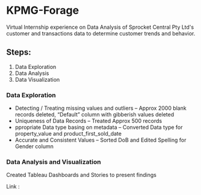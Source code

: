 # KPMG-Forage
Virtual Internship experience on Data Analysis of Sprocket Central Pty Ltd's customer and transactions data to determine customer trends and behavior. 


## Steps:
1. Data Exploration
2. Data Analysis
3. Data Visualization

### Data Exploration
<ul>
<li>Detecting / Treating missing values and outliers – Approx 2000 blank records deleted, “Default” column with gibberish values deleted</li>
<li>Uniqueness of Data Records – Treated Approx 500 records</li>
<li>ppropriate Data type basing on metadata – Converted Data type for property_value and product_first_sold_date</li>
<li>Accurate and Consistent Values – Sorted DoB and Edited Spelling for Gender column</li>
</ul>

### Data Analysis and Visualization
<p>Created Tableau Dashboards and Stories to present findings</p>
Link : 
